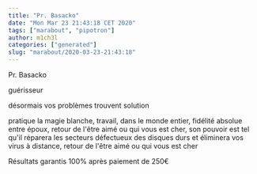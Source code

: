 ```yaml
---
title: "Pr. Basacko"
date: "Mon Mar 23 21:43:18 CET 2020"
tags: ["marabout", "pipotron"]
author: m1ch3l
categories: ["generated"]
slug: "marabout/2020-03-23-21:43:18"
---
```


Pr. Basacko

guérisseur

désormais vos problèmes trouvent solution

pratique la magie blanche, travail, dans le monde entier, fidélité absolue entre époux, retour de l'être aimé ou qui vous est cher, son pouvoir est tel qu'il réparera les secteurs défectueux des disques durs et éliminera vos virus à distance, retour de l'être aimé ou qui vous est cher

Résultats garantis 100% après paiement de 250€
